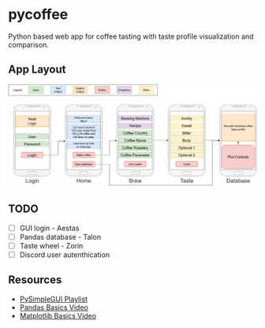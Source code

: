 # pycoffee
Python based web app for coffee tasting with taste profile visualization and comparison.

## App Layout

![layout](pycoffee-draft-v01.png)


## TODO

- [ ] GUI login - Aestas  
- [ ] Pandas database - Talon  
- [ ] Taste wheel - Zorin
- [ ] Discord user autenthication

## Resources

* [PySimpleGUI Playlist](https://youtube.com/playlist?list=PLl8dD0doyrvF1nLakJJ7sl8OX2YSHclqn)
* [Pandas Basics Video](https://youtu.be/vmEHCJofslg)
* [Matplotlib Basics Video](https://www.youtube.com/watch?v=DAQNHzOcO5A)

